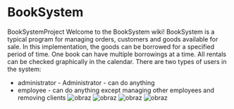 # BookSystem
BookSystemProject
Welcome to the BookSystem wiki!
   BookSystem is a typical program for managing orders, customers and goods available for sale.
In this implementation, the goods can be borrowed for a specified period of time. 
One book can have multiple borrowings at a time. 
All rentals can be checked graphically in the calendar.
There are two types of users in the system:
- administrator - Administrator - can do anything
- employee - can do anything except managing other employees and removing clients
![obraz](https://user-images.githubusercontent.com/74461056/155883699-e0f81eef-29d5-432e-a765-a680fed57e07.png)
![obraz](https://user-images.githubusercontent.com/74461056/155883706-071bd47f-02f5-49fd-b775-552c96eee554.png)
![obraz](https://user-images.githubusercontent.com/74461056/155883743-3fa0e366-ca26-47f4-bb55-b7b5fb89dd85.png)
![obraz](https://user-images.githubusercontent.com/74461056/155883754-dd6060a5-bd1c-48ca-8200-f20966c76565.png)

